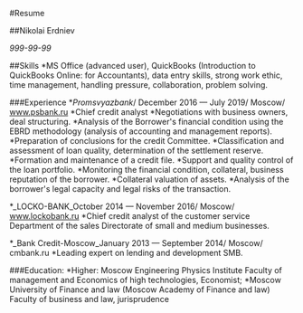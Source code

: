 #Resume

##Nikolai Erdniev

*999-99-99*

##Skills
*MS Office (advanced user), QuickBooks (Introduction to QuickBooks Online: for Accountants), data entry skills, strong work ethic, time management, handling pressure, collaboration, problem solving.

###Experience
*_Promsvyazbank_/ December 2016 — July 2019/ Moscow/ www.psbank.ru
*Chief credit analyst
*Negotiations with business owners, deal structuring.
*Analysis of the Borrower's financial condition using the EBRD methodology (analysis of accounting and management reports).
*Preparation of conclusions for the credit Committee.
*Classification and assessment of loan quality, determination of the settlement reserve.
*Formation and maintenance of a credit file.
*Support and quality control of the loan portfolio.
*Monitoring the financial condition, collateral, business reputation of the borrower.
*Collateral valuation of assets.
*Analysis of the borrower's legal capacity and legal risks of the transaction.

*_LOCKO-BANK_October 2014 — November 2016/ Moscow/ www.lockobank.ru
*Chief credit analyst of the customer service Department of the sales Directorate of small and medium businesses.

*_Bank Credit-Moscow_January 2013 — September 2014/ Moscow/ cmbank.ru
*Leading expert on lending and development SMB.

###Education:
*Higher: Moscow Engineering Physics Institute Faculty of management and Economics of high technologies, Economist;
*Moscow University of Finance and law (Moscow Academy of Finance and law)
Faculty of business and law, jurisprudence
